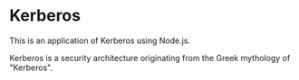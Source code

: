 # Kerberos
This is an application of Kerberos using Node.js.

Kerberos is a security architecture originating from the Greek mythology of "Kerberos".

